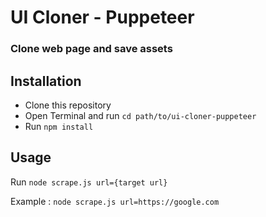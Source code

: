 # UI Cloner - Puppeteer
### Clone web page and save assets

## Installation
  - Clone this repository
  - Open Terminal and run `cd path/to/ui-cloner-puppeteer`
  - Run `npm install`

## Usage
Run `node scrape.js url={target url}`

Example : `node scrape.js url=https://google.com`
